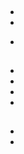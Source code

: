 # 



![]()

## 

- 

- 

> 

- 



## 

## 

> 

## 





### 



- 
- 
- 
- 





### 



### 







### 



## 



## 

- []()
- []()

